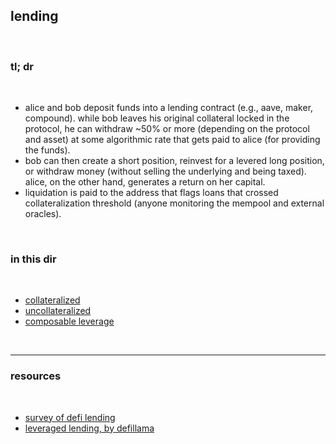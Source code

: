 ## lending

<br>

### tl; dr

<br>

* alice and bob deposit funds into a lending contract (e.g., aave, maker, compound). while bob leaves his original collateral locked in the protocol, he can withdraw ~50% or more (depending on the protocol and asset) at some algorithmic rate that gets paid to alice (for providing the funds). 
* bob can then create a short position, reinvest for a levered long position, or withdraw money (without selling the underlying and being taxed). alice, on the other hand, generates a return on her capital.
* liquidation is paid to the address that flags loans that crossed collateralization threshold (anyone monitoring the mempool and external oracles).

<br>

### in this dir

<br>

* [collateralized](collateralized.md)
* [uncollateralized](uncollateralized.md)
* [composable leverage](composable.md)

<br>

---

### resources

<br>

* [survey of defi lending](https://timroughgarden.github.io/fob21/reports/r5.pdf)
* [leveraged lending, by defillama](https://defillama.com/yields/loop)
